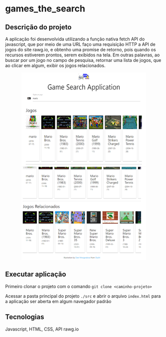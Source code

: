 # games_the_search

## Descrição do projeto
A aplicação foi desenvolvida utilizando a função nativa fetch API do javascript, que por meio de uma URL faço uma requisição HTTP a API de jogos do site rawg.io, e obtenho uma promise de retorno, pois quando os recursos estiverem prontos, serem exibidos na tela. Em outras palavras, ao buscar por um jogo no campo de pesquisa,
retornar uma lista de jogos, que ao clicar em algum, exibir os jogos relacionados.

<p align="center">
  <img src="src/img/gamer1.png" width="400" height="300" title="hover text">
  <img src="src/img/gamer2.png" width="400" height="300" alt="accessibility text">
</p>

## Executar aplicação
Primeiro clonar o projeto com o comando `git clone <caminho-projeto>`

Acessar a pasta principal do projeto `./src` e abrir o arquivo `index.html` para a aplicação ser aberta em algum
navegador padrão

## Tecnologias
Javascript,
HTML,
CSS,
API rawg.io